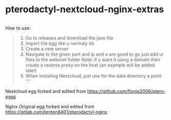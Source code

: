 # pterodactyl-nextcloud-nginx-extras


```

```

How to use:
> 1. Go to releases and download the json file
> 2. Import the egg like u normaly do
> 3. Create a new server
> 4. Navigate to the given port and ip and u are good to go just add ur files to the webroot folder
Note: if u want it using a domain then create a reverse proxy on the host (an example will be added later)
> 5. When installing Nextcloud, just use for the data directory a point "."



Nextcloud egg forked and edited from https://github.com/finnie2006/ptero-eggs

Nginx Original egg forked and edited from https://gitlab.com/tenten8401/pterodactyl-nginx
